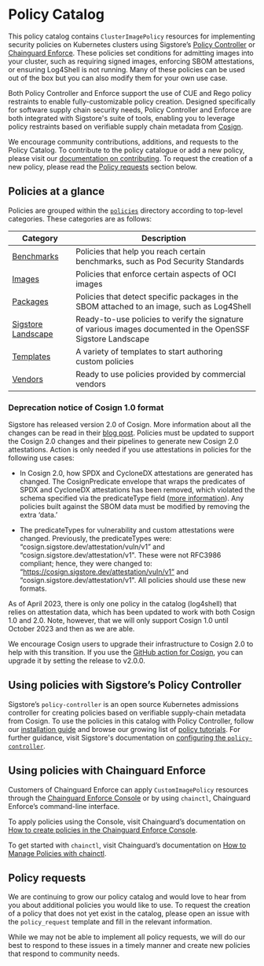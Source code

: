 # Policy Catalog

This policy catalog contains `ClusterImagePolicy` resources for implementing security policies on Kubernetes clusters using Sigstore’s [Policy Controller](https://github.com/sigstore/policy-controller) or [Chainguard Enforce](https://www.chainguard.dev/chainguard-enforce). These policies set conditions for admitting images into your cluster, such as requiring signed images, enforcing SBOM attestations, or ensuring Log4Shell is not running. Many of these policies can be used out of the box but you can also modify them for your own use case.

Both Policy Controller and Enforce support the use of CUE and Rego policy restraints to enable fully-customizable policy creation. Designed specifically for software supply chain security needs, Policy Controller and Enforce are both integrated with Sigstore's suite of tools, enabling you to leverage policy restraints based on verifiable supply chain metadata from [Cosign](https://edu.chainguard.dev/open-source/sigstore/cosign/an-introduction-to-cosign/).

We encourage community contributions, additions, and requests to the Policy Catalog. To contribute to the policy catalogue or add a new policy, please visit our [documentation on contributing](./CONTRIBUTING.md). To request the creation of a new policy, please read the [Policy requests](#policy-requests) section below.

## Policies at a glance

Policies are grouped within the [`policies`](./policies) directory according to top-level categories. These categories are as follows:

| Category | Description |
| --- | --- |
| [Benchmarks](/policies/benchmarks)| Policies that help you reach certain benchmarks, such as Pod Security Standards |
| [Images](/policies/images) | Policies that enforce certain aspects of OCI images |
| [Packages](/policies/packages) | Policies that detect specific packages in the SBOM attached to an image, such as Log4Shell |
| [Sigstore Landscape](/policies/sigstore-landscape) | Ready-to-use policies to verify the signature of various images documented in the OpenSSF Sigstore Landscape |
| [Templates](/policies/templates) | A variety of templates to start authoring custom policies |
| [Vendors](/policies/vendors) | Ready to use policies provided by commercial vendors |

### Deprecation notice of Cosign 1.0 format

Sigstore has released version 2.0 of Cosign. More information about all the changes can be read in their [blog post](https://blog.sigstore.dev/cosign-2-0-released/). Policies must be updated to support the Cosign 2.0 changes and their pipelines to generate new Cosign 2.0 attestations. Action is only needed if you use attestations in policies for the following use cases:

* In Cosign 2.0, how SPDX and CycloneDX attestations are generated has changed. The CosignPredicate envelope that wraps the predicates of SPDX and CycloneDX attestations has been removed, which violated the schema specified via the predicateType field ([more information](https://github.com/sigstore/cosign/pull/2718)). Any policies built against the SBOM data must be modified by removing the extra ‘data.’

* The predicateTypes for vulnerability and custom attestations were changed. Previously, the predicateTypes were: “cosign.sigstore.dev/attestation/vuln/v1” and “cosign.sigstore.dev/attestation/v1". These were not RFC3986 compliant; hence, they were changed to: “https://cosign.sigstore.dev/attestation/vuln/v1” and “cosign.sigstore.dev/attestation/v1". All policies should use these new formats.

As of April 2023, there is only one policy in the catalog (log4shell) that relies on attestation data, which has been updated to work with both Cosign 1.0 and 2.0. Note, however, that we will only support Cosign 1.0 until October 2023 and then as we are able.

We encourage Cosign users to upgrade their infrastructure to Cosign 2.0 to help with this transition. If you use the [GitHub action for Cosign](https://github.com/sigstore/cosign-installer), you can upgrade it by setting the release to v2.0.0.

## Using policies with Sigstore’s Policy Controller

Sigstore’s `policy-controller` is an open source Kubernetes admissions controller for creating policies based on verifiable supply-chain metadata from Cosign. To use the policies in this catalog with Policy Controller, follow our [installation guide](https://edu.chainguard.dev/open-source/sigstore/policy-controller/how-to-install-policy-controller/) and browse our growing list of [policy tutorials](https://edu.chainguard.dev/open-source/sigstore/policy-controller). For further guidance, visit Sigstore's documentation on [configuring the `policy-controller`](https://docs.sigstore.dev/policy-controller/overview/#configuring-policy-controller-clusterimagepolicy).

## Using policies with Chainguard Enforce

Customers of Chainguard Enforce can apply `CustomImagePolicy` resources through the [Chainguard Enforce Console](https://console.enforce.dev/policies/catalog) or by using `chainctl`, Chainguard Enforce’s command-line interface.

To apply policies using the Console, visit Chainguard’s documentation on [How to create policies in the Chainguard Enforce Console](https://edu.chainguard.dev/chainguard/chainguard-enforce/chainguard-enforce-kubernetes/chainguard-policies-ui/).

To get started with `chainctl`, visit Chainguard’s documentation on [How to Manage Policies with chainctl](https://edu.chainguard.dev/chainguard/chainguard-enforce/chainguard-enforce-kubernetes/chainguard-policies-cli/).

## Policy requests

We are continuing to grow our policy catalog and would love to hear from you about additional policies you would like to use. To request the creation of a policy that does not yet exist in the catalog, please open an issue with the `policy_request` template and fill in the relevant information.

While we may not be able to implement all policy requests, we will do our best to respond to these issues in a timely manner and create new policies that respond to community needs.
